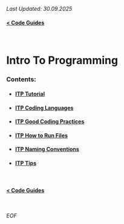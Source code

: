*Last Updated: 30.09.2025*

#### [< Code Guides][code-guides]

[code-guides]: https://github.com/rento-fox/Code-Guides

<br>

# Intro To Programming

### Contents:
- #### [ITP Tutorial][itp-tutorial]
- #### [ITP Coding Languages][itp-coding-languages]
- #### [ITP Good Coding Practices][itp-good-coding-practices]
- #### [ITP How to Run Files][itp-how-to-run-files]
- #### [ITP Naming Conventions][itp-naming-conventions]
- #### [ITP Tips][itp-tips]

[itp-tutorial]: https://github.com/rento-fox/Code-Guides/tree/main/Intro%20To%20Programming/ITP%20Tutorial

[itp-coding-languages]: https://github.com/rento-fox/Code-Guides/blob/main/Intro%20To%20Programming/ITP%20Coding%20Languages.md

[itp-good-coding-practices]: https://github.com/rento-fox/Code-Guides/blob/main/Intro%20To%20Programming/ITP%20Good%20Coding%20Practices.md

[itp-how-to-run-files]: https://github.com/rento-fox/Code-Guides/blob/main/Intro%20To%20Programming/ITP%20How%20to%20Run%20Files.md

[itp-naming-conventions]: https://github.com/rento-fox/Code-Guides/blob/main/Intro%20To%20Programming/ITP%20Naming%20Conventions.md

[itp-tips]: https://github.com/rento-fox/Code-Guides/blob/main/Intro%20To%20Programming/ITP%20Tips.md

<br>

#### [< Code Guides][code-guides]

[code-guides]: https://github.com/rento-fox/Code-Guides

<br>

*EOF*
